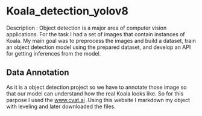 # Koala_detection_yolov8
Description : Object detection is a major area of computer vision applications. For the task I had a set of images that contain instances of Koala. My main goal was  to preprocess the images and build a dataset, train an object detection model using the prepared dataset, and develop an API for getting inferences from the model.
## Data Annotation

 As it is a object detection project so we have to annotate those image so that our model can understand how the real Koala looks like. So for this parpose I used the www.cvat.ai .Using this website I markdown my object with leveling and later downloaded the files.   
